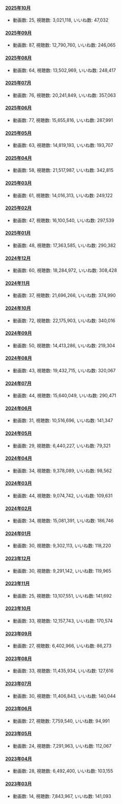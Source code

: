 #### [2025年10月](videos/202510 "wikilink")

-   動画数: 25, 視聴数: 3,021,118, いいね数: 47,032

#### [2025年09月](videos/202509 "wikilink")

-   動画数: 87, 視聴数: 12,790,760, いいね数: 246,065

#### [2025年08月](videos/202508 "wikilink")

-   動画数: 64, 視聴数: 13,502,969, いいね数: 248,417

#### [2025年07月](videos/202507 "wikilink")

-   動画数: 76, 視聴数: 20,241,849, いいね数: 357,063

#### [2025年06月](videos/202506 "wikilink")

-   動画数: 77, 視聴数: 15,655,816, いいね数: 287,991

#### [2025年05月](videos/202505 "wikilink")

-   動画数: 63, 視聴数: 14,819,193, いいね数: 193,707

#### [2025年04月](videos/202504 "wikilink")

-   動画数: 58, 視聴数: 21,517,987, いいね数: 342,815

#### [2025年03月](videos/202503 "wikilink")

-   動画数: 61, 視聴数: 14,016,313, いいね数: 249,122

#### [2025年02月](videos/202502 "wikilink")

-   動画数: 47, 視聴数: 16,100,540, いいね数: 297,539

#### [2025年01月](videos/202501 "wikilink")

-   動画数: 48, 視聴数: 17,363,585, いいね数: 290,382

#### [2024年12月](videos/202412 "wikilink")

-   動画数: 60, 視聴数: 18,284,972, いいね数: 308,428

#### [2024年11月](videos/202411 "wikilink")

-   動画数: 37, 視聴数: 21,696,266, いいね数: 374,990

#### [2024年10月](videos/202410 "wikilink")

-   動画数: 72, 視聴数: 22,175,903, いいね数: 340,016

#### [2024年09月](videos/202409 "wikilink")

-   動画数: 50, 視聴数: 14,413,286, いいね数: 219,304

#### [2024年08月](videos/202408 "wikilink")

-   動画数: 43, 視聴数: 19,432,715, いいね数: 320,067

#### [2024年07月](videos/202407 "wikilink")

-   動画数: 44, 視聴数: 15,640,049, いいね数: 290,471

#### [2024年06月](videos/202406 "wikilink")

-   動画数: 31, 視聴数: 10,516,696, いいね数: 141,347

#### [2024年05月](videos/202405 "wikilink")

-   動画数: 29, 視聴数: 6,440,227, いいね数: 79,321

#### [2024年04月](videos/202404 "wikilink")

-   動画数: 34, 視聴数: 9,378,089, いいね数: 98,562

#### [2024年03月](videos/202403 "wikilink")

-   動画数: 44, 視聴数: 9,074,742, いいね数: 109,631

#### [2024年02月](videos/202402 "wikilink")

-   動画数: 34, 視聴数: 15,081,391, いいね数: 186,746

#### [2024年01月](videos/202401 "wikilink")

-   動画数: 30, 視聴数: 9,302,113, いいね数: 118,220

#### [2023年12月](videos/202312 "wikilink")

-   動画数: 30, 視聴数: 9,291,142, いいね数: 119,965

#### [2023年11月](videos/202311 "wikilink")

-   動画数: 25, 視聴数: 13,107,551, いいね数: 141,692

#### [2023年10月](videos/202310 "wikilink")

-   動画数: 33, 視聴数: 12,157,743, いいね数: 170,574

#### [2023年09月](videos/202309 "wikilink")

-   動画数: 27, 視聴数: 6,402,966, いいね数: 86,273

#### [2023年08月](videos/202308 "wikilink")

-   動画数: 33, 視聴数: 11,435,934, いいね数: 127,616

#### [2023年07月](videos/202307 "wikilink")

-   動画数: 30, 視聴数: 11,406,843, いいね数: 140,044

#### [2023年06月](videos/202306 "wikilink")

-   動画数: 27, 視聴数: 7,759,540, いいね数: 94,991

#### [2023年05月](videos/202305 "wikilink")

-   動画数: 24, 視聴数: 7,291,963, いいね数: 112,067

#### [2023年04月](videos/202304 "wikilink")

-   動画数: 28, 視聴数: 6,492,400, いいね数: 103,155

#### [2023年03月](videos/202303 "wikilink")

-   動画数: 14, 視聴数: 7,843,967, いいね数: 141,093

